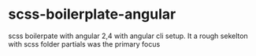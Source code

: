 # scss-boilerplate-angular
scss boilerpate with angular 2,4 with angular cli setup. It a rough sekelton with scss folder partials was the primary focus
